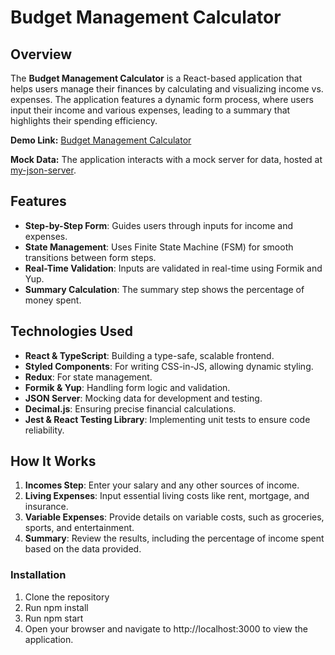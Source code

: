 # Budget Management Calculator

## Overview

The **Budget Management Calculator** is a React-based application that helps users manage their finances by calculating and visualizing income vs. expenses. The application features a dynamic form process, where users input their income and various expenses, leading to a summary that highlights their spending efficiency.

**Demo Link:** [Budget Management Calculator](https://yardencohavi.github.io/fsm-budget/)

**Mock Data:** The application interacts with a mock server for data, hosted at [my-json-server](https://my-json-server.typicode.com/yardencohavi/backend-db).

## Features

- **Step-by-Step Form**: Guides users through inputs for income and expenses.
- **State Management**: Uses Finite State Machine (FSM) for smooth transitions between form steps.
- **Real-Time Validation**: Inputs are validated in real-time using Formik and Yup.
- **Summary Calculation**: The summary step shows the percentage of money spent.

## Technologies Used

- **React & TypeScript**: Building a type-safe, scalable frontend.
- **Styled Components**: For writing CSS-in-JS, allowing dynamic styling.
- **Redux**: For state management.
- **Formik & Yup**: Handling form logic and validation.
- **JSON Server**: Mocking data for development and testing.
- **Decimal.js**: Ensuring precise financial calculations.
- **Jest & React Testing Library**: Implementing unit tests to ensure code reliability.

## How It Works

1. **Incomes Step**: Enter your salary and any other sources of income.
2. **Living Expenses**: Input essential living costs like rent, mortgage, and insurance.
3. **Variable Expenses**: Provide details on variable costs, such as groceries, sports, and entertainment.
4. **Summary**: Review the results, including the percentage of income spent based on the data provided.

### Installation

1. Clone the repository
2. Run npm install
3. Run npm start
4. Open your browser and navigate to http://localhost:3000 to view the application.
